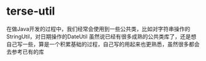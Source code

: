 # terse-util
在做Java开发的过程中，我们经常会使用到一些公共类，比如对字符串操作的StringUtil，对日期操作的DateUtil
虽然说已经有很多成熟的公共类库了，还是想自己写一些，算是一个积累基础的过程，自己写的用起来也更熟悉，虽然很多都会去参考已有的库
